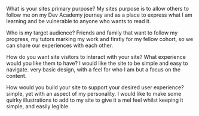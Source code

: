 What is your sites primary purpose?
My sites purpose is to allow others to follow me on my Dev Academy journey and as a place to express what I am learning and be vulnerable to anyone who wants to read it.

Who is my target audience?
Friends and family that want to follow my progress, my tutors marking my work and firstly for my fellow cohort, so we can share our experiences with each other.

How do you want site visitors to interact with your site? What experience would you like them to have?
I would like the site to be simple and easy to navigate. very basic design, with a feel for who I am but a focus on the content.

How would you build your site to support your desired user experience?
simple, yet with an aspect of my personality. I would like to make some quirky illustrations to add to my site to give it a mel feel whilst keeping it simple, and easily legible. 
